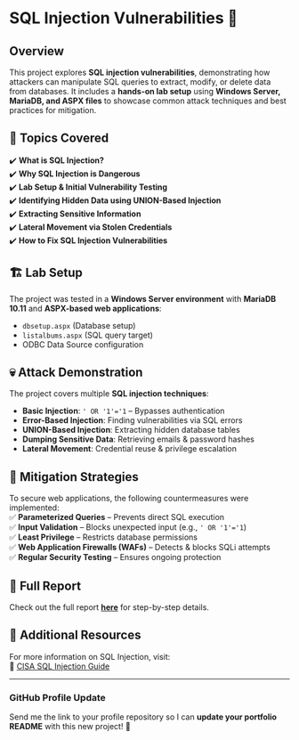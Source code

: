 # SQL Injection Vulnerabilities 🚨  

## Overview  
This project explores **SQL injection vulnerabilities**, demonstrating how attackers can manipulate SQL queries to extract, modify, or delete data from databases. It includes a **hands-on lab setup** using **Windows Server, MariaDB, and ASPX files** to showcase common attack techniques and best practices for mitigation.  

## 📌 Topics Covered  
✔️ **What is SQL Injection?**  
✔️ **Why SQL Injection is Dangerous**  
✔️ **Lab Setup & Initial Vulnerability Testing**  
✔️ **Identifying Hidden Data using UNION-Based Injection**  
✔️ **Extracting Sensitive Information**  
✔️ **Lateral Movement via Stolen Credentials**  
✔️ **How to Fix SQL Injection Vulnerabilities**  

## 🏗️ Lab Setup  
The project was tested in a **Windows Server environment** with **MariaDB 10.11** and **ASPX-based web applications**:  
- `dbsetup.aspx` (Database setup)  
- `listalbums.aspx` (SQL query target)  
- ODBC Data Source configuration  

## 💀 Attack Demonstration  
The project covers multiple **SQL injection techniques**:  
- **Basic Injection**: `' OR '1'='1` – Bypasses authentication  
- **Error-Based Injection**: Finding vulnerabilities via SQL errors  
- **UNION-Based Injection**: Extracting hidden database tables  
- **Dumping Sensitive Data**: Retrieving emails & password hashes  
- **Lateral Movement**: Credential reuse & privilege escalation  

## 🔐 Mitigation Strategies  
To secure web applications, the following countermeasures were implemented:  
✅ **Parameterized Queries** – Prevents direct SQL execution  
✅ **Input Validation** – Blocks unexpected input (e.g., `' OR '1'='1`)  
✅ **Least Privilege** – Restricts database permissions  
✅ **Web Application Firewalls (WAFs)** – Detects & blocks SQLi attempts  
✅ **Regular Security Testing** – Ensures ongoing protection  

## 📄 Full Report  
Check out the full report **[here]([https://github.com/smitthbrian/SQL-Injection-Vulnerabilities/blob/main/SQL%20Injection%20Vulnerabilities.pdf])** for step-by-step details.  

## 🔗 Additional Resources  
For more information on SQL Injection, visit:  
🔹 [CISA SQL Injection Guide](https://www.cisa.gov/sites/default/files/publications/sql200901.pdf)  

---

### **GitHub Profile Update**  

Send me the link to your profile repository so I can **update your portfolio README** with this new project! 🚀
